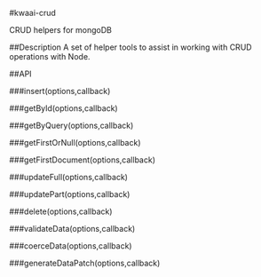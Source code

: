 #kwaai-crud

CRUD helpers for mongoDB

##Description
A set of helper tools to assist in working with CRUD operations with Node.

##API

###insert(options,callback)

###getById(options,callback)

###getByQuery(options,callback)

###getFirstOrNull(options,callback)

###getFirstDocument(options,callback)

###updateFull(options,callback)

###updatePart(options,callback)

###delete(options,callback)

###validateData(options,callback)

###coerceData(options,callback)

###generateDataPatch(options,callback)
